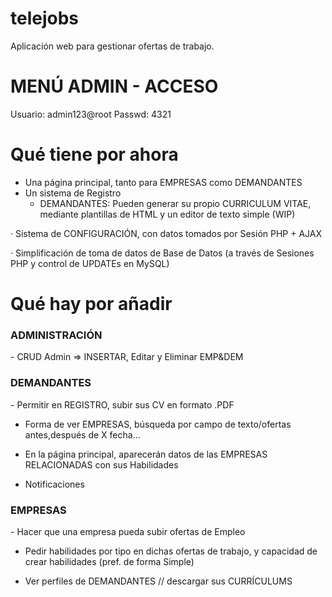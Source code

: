 # telejobs
Aplicación web para gestionar ofertas de trabajo.


# MENÚ ADMIN - ACCESO

Usuario: admin123@root
Passwd: 4321

# Qué tiene por ahora
- Una página principal, tanto para EMPRESAS como DEMANDANTES
- Un sistema de Registro
  - DEMANDANTES:
Pueden generar su propio CURRICULUM VITAE, mediante plantillas de HTML y un editor de texto simple (WIP)

· Sistema de CONFIGURACIÓN, con datos tomados por Sesión PHP + AJAX

· Simplificación de toma de datos de Base de Datos (a través de Sesiones PHP y control de UPDATEs en MySQL)

# Qué hay por añadir
<h3>ADMINISTRACIÓN</h3>
- CRUD Admin => INSERTAR, Editar y Eliminar EMP&DEM

<h3>DEMANDANTES</h3>
- Permitir en REGISTRO, subir sus CV en formato .PDF

- Forma de ver EMPRESAS, búsqueda por campo de texto/ofertas antes,después de X fecha...

- En la página principal, aparecerán datos de las EMPRESAS RELACIONADAS con sus Habilidades

- Notificaciones

<h3>EMPRESAS</h3>
- Hacer que una empresa pueda subir ofertas de Empleo

- Pedir habilidades por tipo en dichas ofertas de trabajo, y capacidad de crear habilidades (pref. de forma Simple)

- Ver perfiles de DEMANDANTES // descargar sus CURRÍCULUMS